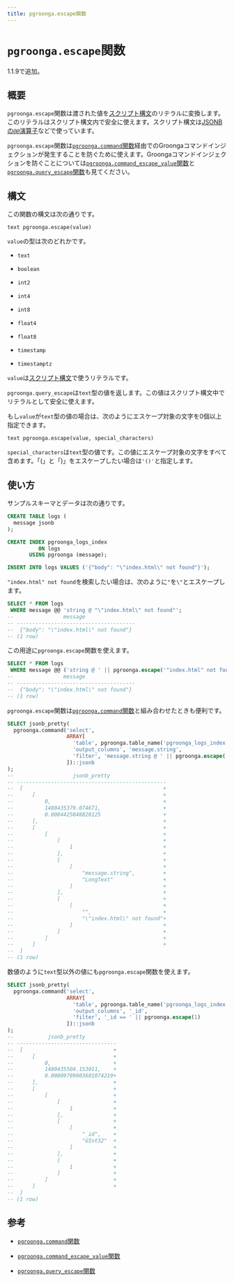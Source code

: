 ```yaml
---
title: pgroonga.escape関数
---
```


# `pgroonga.escape`関数

1.1.9で追加。

## 概要

`pgroonga.escape`関数は渡された値を[スクリプト構文](http://groonga.org/ja/docs/reference/grn_expr/script_syntax.html)のリテラルに変換します。このリテラルはスクリプト構文内で安全に使えます。スクリプト構文は[JSONBの`@@`演算子](../operators/jsonb-query.html)などで使っています。

`pgroonga.escape`関数は[`pgroonga.command`関数](pgroonga-command.html)経由でのGroongaコマンドインジェクションが発生することを防ぐために使えます。Groongaコマンドインジェクションを防ぐことについては[`pgroonga.command_escape_value`関数](pgroonga-command-escape-value.html)と[`pgroonga.query_escape`関数](pgroonga-query-escape.html)も見てください。

## 構文

この関数の構文は次の通りです。

```text
text pgroonga.escape(value)
```

`value`の型は次のどれかです。

  * `text`

  * `boolean`

  * `int2`

  * `int4`

  * `int8`

  * `float4`

  * `float8`

  * `timestamp`

  * `timestamptz`

`value`は[スクリプト構文](http://groonga.org/ja/docs/reference/grn_expr/script_syntax.html)で使うリテラルです。

`pgroonga.query_escape`は`text`型の値を返します。この値はスクリプト構文中でリテラルとして安全に使えます。

もし`value`が`text`型の値の場合は、次のようにエスケープ対象の文字を0個以上指定できます。

```text
text pgroonga.escape(value, special_characters)
```

`special_characters`は`text`型の値です。この値にエスケープ対象の文字をすべて含めます。「(」と「)」をエスケープしたい場合は`'()'`と指定します。

## 使い方

サンプルスキーマとデータは次の通りです。

```sql
CREATE TABLE logs (
  message jsonb
);

CREATE INDEX pgroonga_logs_index
          ON logs
       USING pgroonga (message);

INSERT INTO logs VALUES ('{"body": "\"index.html\" not found"}');
```

`"index.html" not found`を検索したい場合は、次のように`"`を`\"`とエスケープします。

```sql
SELECT * FROM logs
 WHERE message @@ 'string @ "\"index.html\" not found"';
--                message                
-- --------------------------------------
--  {"body": "\"index.html\" not found"}
-- (1 row)
```

この用途に`pgroonga.escape`関数を使えます。

```sql
SELECT * FROM logs
 WHERE message @@ ('string @ ' || pgroonga.escape('"index.html" not found'));
--                message                
-- --------------------------------------
--  {"body": "\"index.html\" not found"}
-- (1 row)
```

`pgroonga.escape`関数は[`pgroonga.command`関数](pgroonga-command.html)と組み合わせたときも便利です。

```sql
SELECT jsonb_pretty(
  pgroonga.command('select',
                   ARRAY[
                     'table', pgroonga.table_name('pgroonga_logs_index'),
                     'output_columns', 'message.string',
                     'filter', 'message.string @ ' || pgroonga.escape('"index.html" not found')
                   ])::jsonb
);
--                   jsonb_pretty                  
-- ------------------------------------------------
--  [                                             +
--      [                                         +
--          0,                                    +
--          1480435379.074671,                    +
--          0.0004425048828125                    +
--      ],                                        +
--      [                                         +
--          [                                     +
--              [                                 +
--                  1                             +
--              ],                                +
--              [                                 +
--                  [                             +
--                      "message.string",         +
--                      "LongText"                +
--                  ]                             +
--              ],                                +
--              [                                 +
--                  [                             +
--                      "",                       +
--                      "\"index.html\" not found"+
--                  ]                             +
--              ]                                 +
--          ]                                     +
--      ]                                         +
--  ]
-- (1 row)
```

数値のように`text`型以外の値にも`pgroonga.escape`関数を使えます。

```sql
SELECT jsonb_pretty(
  pgroonga.command('select',
                   ARRAY[
                     'table', pgroonga.table_name('pgroonga_logs_index'),
                     'output_columns', '_id',
                     'filter', '_id == ' || pgroonga.escape(1)
                   ])::jsonb
);
--           jsonb_pretty          
-- --------------------------------
--  [                             +
--      [                         +
--          0,                    +
--          1480435504.153011,    +
--          0.00009799003601074219+
--      ],                        +
--      [                         +
--          [                     +
--              [                 +
--                  1             +
--              ],                +
--              [                 +
--                  [             +
--                      "_id",    +
--                      "UInt32"  +
--                  ]             +
--              ],                +
--              [                 +
--                  1             +
--              ]                 +
--          ]                     +
--      ]                         +
--  ]
-- (1 row)
```

## 参考

  * [`pgroonga.command`関数](pgroonga-command.html)

  * [`pgroonga.command_escape_value`関数](pgroonga-command-escape-value.html)

  * [`pgroonga.query_escape`関数](pgroonga-query-escape.html)
